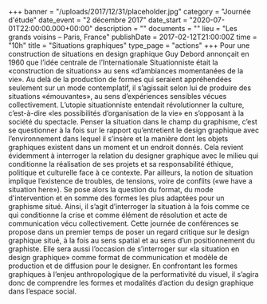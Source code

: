 +++
banner = "/uploads/2017/12/31/placeholder.jpg"
category = "Journée d'étude"
date_event = "2 décembre 2017"
date_start = "2020-07-01T22:00:00.000+00:00"
description = ""
documents = ""
lieu = "Les grands voisins – Paris, France"
publishDate = 2017-02-12T21:00:00Z
time = "10h"
title = "Situations graphiques"
type_page = "actions"
+++
Pour une construction de situations en design graphique Guy Debord annonçait en 1960 que l’idée centrale de l’Internationale Situationniste était la «construction de situations» au sens «d’ambiances momentanées de la vie». Au delà de la production de formes qui seraient appréhendées seulement sur un mode contemplatif, il s’agissait selon lui de produire des situations «émouvantes», au sens d’expériences sensibles vécues collectivement. L’utopie situationniste entendait révolutionner la culture, c’est-à-dire «les possibilités d’organisation de la vie» en s’opposant à la société du spectacle. Penser la situation dans le champ du graphisme, c’est se questionner à la fois sur le rapport qu’entretient le design graphique avec l’environnement dans lequel il s’insère et la manière dont les objets graphiques existent dans un moment et un endroit donnés. Cela revient évidemment à interroger la relation du designer graphique avec le milieu qui conditionne la réalisation de ses projets et sa responsabilité éthique, politique et culturelle face à ce contexte. Par ailleurs, la notion de situation implique l’existence de troubles, de tensions, voire de conflits («we have a situation here»). Se pose alors la question du format, du mode d'intervention et en somme des formes les plus adaptées pour un graphisme situé. Ainsi, il s’agit d’interroger la situation à la fois comme ce qui conditionne la crise et comme élément de résolution et acte de communication vécu collectivement. Cette journée de conférences se propose dans un premier temps de poser un regard critique sur le design graphique situé, à la fois au sens spatial et au sens d’un positionnement du graphiste. Elle sera aussi l’occasion de s’interroger sur «la situation en design graphique» comme format de communication et modèle de production et de diffusion pour le designer. En confrontant les formes graphiques à l’enjeu anthropologique de la performativité du visuel, il s’agira donc de comprendre les formes et modalités d’action du design graphique dans l’espace social.